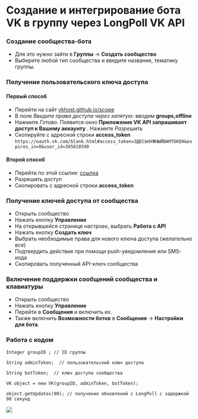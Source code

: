 
# Создание и интегрирование бота VK в группу через LongPoll VK API
### Создание сообщества-бота
- Для это нужно зайти в **Группы** -> **Создать сообщество**
- Выберите любой тип сообщества и введите название, тематику группы.

### Получение пользовательского ключа доступа
#### Первый способ
- Перейти на сайт [vkhost.github.io/scope](http://vkhost.github.io/scope/ "vkhost.github.io/scope") 
- В поле *Введите права доступа через запятую:* вводим **groups,offline**
- Нажмите *Готово*. Появится окно **Приложение VK API запрашивает доступ к Вашему аккаунту** . Нажмите *Разрешить*
- Скопируйте с адресной строки **access_token**
`https://oauth.vk.com/blank.html#access_token=ЗДЕСЬНУЖНЫЙВАМТОКЕН&expires_in=0&user_id=385818590`

#### Второй способ
- Перейти по этой ссылке: [ссылка](https://oauth.vk.com/authorize?client_id=3116505&scope=groups,offline&redirect_uri=https://oauth.vk.com/blank.html&display=page&response_type=token&revoke=1 "ссылка")
- Разрешить доступ
- Скопировать с адресной строки **access_token**

### Получение ключей доступа от сообщества
- Открыть сообщество
- Нажать кнопку **Управление**
- На открывшейся странице настроек, выбрать **Работа с API**
- Нажать кнопку **Создать ключ**
- Выбрать необходимые права для нового ключа доступа (желательно все)
- Подтвердить действие при помощи push-уведомления или SMS-кода
- Скопировать полученный API-ключ сообщества

### Включение поддержки сообщений сообщества и клавиатуры
- Открыть сообщество
- Нажать кнопку **Управление**
- Перейти в  **Сообщения** и включить их.
- Также включить **Возможности ботов** в **Сообщения** -> **Настройки для бота**.

### Работа с кодом
`Integer groupID ; // ID группы `

`String adminToken;  // пользовательский ключ доступа`

`String botToken;  // ключ доступа сообщества `

`VK object = new VK(groupID, adminToken, botToken);`

`object.getUpdates(90); // получение обновлений с LongPoll с задержкой 90 секунд`

![](https://pandao.github.io/editor.md/examples/images/4.jpg)
